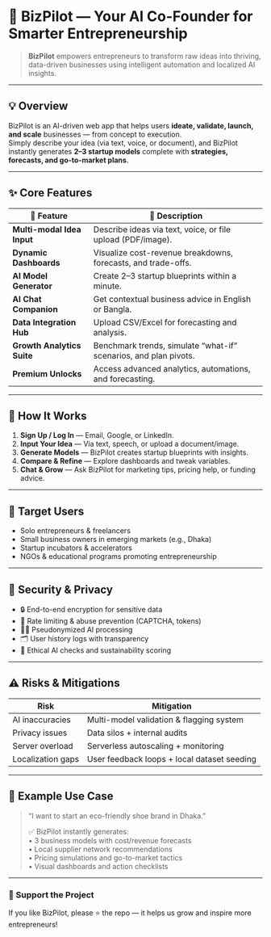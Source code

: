 # 🚀 BizPilot — Your AI Co-Founder for Smarter Entrepreneurship  

> **BizPilot** empowers entrepreneurs to transform raw ideas into thriving, data-driven businesses using intelligent automation and localized AI insights.

---

## 💡 Overview  
BizPilot is an AI-driven web app that helps users **ideate, validate, launch, and scale** businesses — from concept to execution.  
Simply describe your idea (via text, voice, or document), and BizPilot instantly generates **2–3 startup models** complete with **strategies, forecasts, and go-to-market plans**.

---

## ✨ Core Features  

| 🧩 Feature | 🚀 Description |
|------------|----------------|
| **Multi-modal Idea Input** | Describe ideas via text, voice, or file upload (PDF/image). |
| **Dynamic Dashboards** | Visualize cost-revenue breakdowns, forecasts, and trade-offs. |
| **AI Model Generator** | Create 2–3 startup blueprints within a minute. |
| **AI Chat Companion** | Get contextual business advice in English or Bangla. |
| **Data Integration Hub** | Upload CSV/Excel for forecasting and analysis. |
| **Growth Analytics Suite** | Benchmark trends, simulate “what-if” scenarios, and plan pivots. |
| **Premium Unlocks** | Access advanced analytics, automations, and forecasting. |

---

## 🧠 How It Works  

1. **Sign Up / Log In** — Email, Google, or LinkedIn.  
2. **Input Your Idea** — Via text, speech, or upload a document/image.  
3. **Generate Models** — BizPilot creates startup blueprints with insights.  
4. **Compare & Refine** — Explore dashboards and tweak variables.  
5. **Chat & Grow** — Ask BizPilot for marketing tips, pricing help, or funding advice.  

---


## 👥 Target Users  
- Solo entrepreneurs & freelancers  
- Small business owners in emerging markets (e.g., Dhaka)  
- Startup incubators & accelerators  
- NGOs & educational programs promoting entrepreneurship  

---

## 🔐 Security & Privacy  

- 🔒 End-to-end encryption for sensitive data  
- 🧱 Rate limiting & abuse prevention (CAPTCHA, tokens)  
- 🕵️‍♀️ Pseudonymized AI processing  
- 🗂️ User history logs with transparency  
- 🌿 Ethical AI checks and sustainability scoring  

---

## ⚠️ Risks & Mitigations  

| Risk | Mitigation |
|------|-------------|
| AI inaccuracies | Multi-model validation & flagging system |
| Privacy issues | Data silos + internal audits |
| Server overload | Serverless autoscaling + monitoring |
| Localization gaps | User feedback loops + local dataset seeding |

---

## 🧩 Example Use Case  

> “I want to start an eco-friendly shoe brand in Dhaka.”  
>  
> ✅ BizPilot instantly generates:  
> • 3 business models with cost/revenue forecasts  
> • Local supplier network recommendations  
> • Pricing simulations and go-to-market tactics  
> • Visual dashboards and action checklists  

---


### 🌟 Support the Project  
If you like BizPilot, please ⭐ the repo — it helps us grow and inspire more entrepreneurs!  

